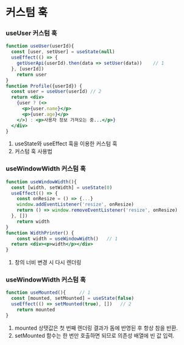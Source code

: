 # 커스텀 훅

### useUser 커스텀 훅

```jsx
function useUser(userId){
  const [user, setUser] = useState(null)
  useEffect(() => {             
    getUserApi(userId).then(data => setUser(data))    // 1
  }, [userId])                                
	return user
}
function Profile({userId}) {
  const user = useUser(userId) // 2
  return <div>
    {user ? (<>
      <p>{user.name}</p>
      <p>{user.age}</p>
    </>) : <p>사용자 정보 가져오는 중...</p>}
  </div>
}
```

1. useState와 useEffect 훅을 이용한 커스텀 훅
2. 커스텀 훅 사용법

### useWindowWidth 커스텀 훅

```jsx
function useWindowWidth(){
  const [width, setWidth] = useState(0)
  useEffect(() => {
    const onResize = () => {...}
    window.addEventListener('resize', onResize)
    return () => window.removeEventListener('resize', onResize)
  }, []) 
	return width
}
function WidthPrinter() {
	const width = useWindowWidth()   // 1
  return <div><p>width</p></div>
}
```

1. 창의 너비 변경 시 다시 렌더링

### useWindowWidth 커스텀 훅

```jsx
function useMounted(){     // 1
  const [mounted, setMounted] = useState(false)
  useEffect(() => setMounted(true), [])   // 2
	return mounted
}
```

1. mounted 상탯값은 첫 번째 렌더링 결과가 돔에 반영된 후 항상 참을 반환.
2. setMounted 함수는 한 번만 호출하면 되므로 의존성 배열에 빈 값 입력.